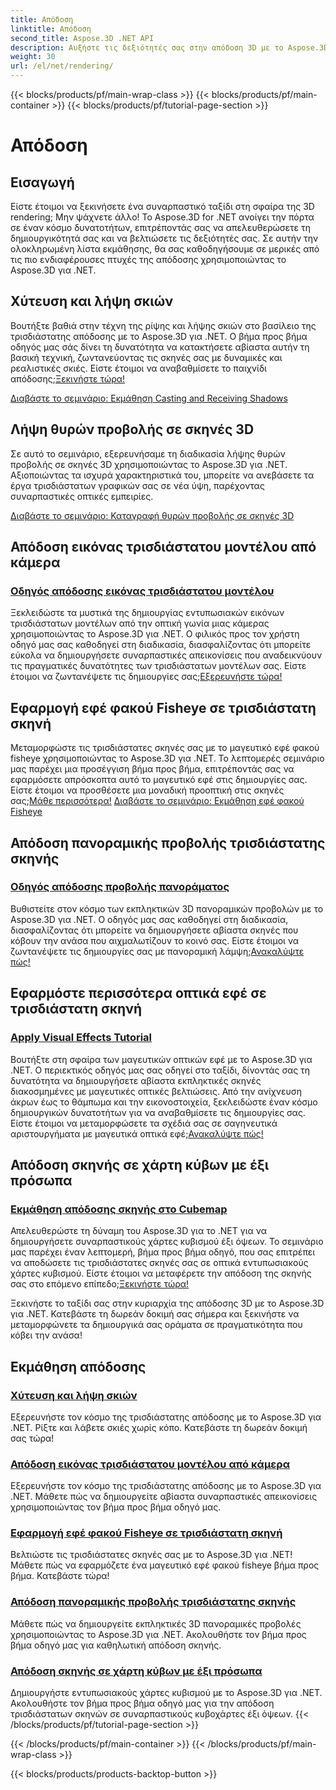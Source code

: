 ```yaml
---
title: Απόδοση
linktitle: Απόδοση
second_title: Aspose.3D .NET API
description: Αυξήστε τις δεξιότητές σας στην απόδοση 3D με το Aspose.3D για .NET! Ρίξτε σκιές, δημιουργήστε συναρπαστικές απεικονίσεις, εφαρμόστε εφέ φακού fisheye και πολλά άλλα.
weight: 30
url: /el/net/rendering/
---
```


{{< blocks/products/pf/main-wrap-class >}}
{{< blocks/products/pf/main-container >}}
{{< blocks/products/pf/tutorial-page-section >}}

# Απόδοση

## Εισαγωγή

Είστε έτοιμοι να ξεκινήσετε ένα συναρπαστικό ταξίδι στη σφαίρα της 3D rendering; Μην ψάχνετε άλλο! Το Aspose.3D for .NET ανοίγει την πόρτα σε έναν κόσμο δυνατοτήτων, επιτρέποντάς σας να απελευθερώσετε τη δημιουργικότητά σας και να βελτιώσετε τις δεξιότητές σας. Σε αυτήν την ολοκληρωμένη λίστα εκμάθησης, θα σας καθοδηγήσουμε σε μερικές από τις πιο ενδιαφέρουσες πτυχές της απόδοσης χρησιμοποιώντας το Aspose.3D για .NET.

## Χύτευση και λήψη σκιών
 Βουτήξτε βαθιά στην τέχνη της ρίψης και λήψης σκιών στο βασίλειο της τρισδιάστατης απόδοσης με το Aspose.3D για .NET. Ο βήμα προς βήμα οδηγός μας σάς δίνει τη δυνατότητα να κατακτήσετε αβίαστα αυτήν τη βασική τεχνική, ζωντανεύοντας τις σκηνές σας με δυναμικές και ρεαλιστικές σκιές. Είστε έτοιμοι να αναβαθμίσετε το παιχνίδι απόδοσης;[Ξεκινήστε τώρα!](./cast-receive-shadows/)

[Διαβάστε το σεμινάριο: Εκμάθηση Casting and Receiving Shadows](./cast-receive-shadows/)


## Λήψη θυρών προβολής σε σκηνές 3D
Σε αυτό το σεμινάριο, εξερευνήσαμε τη διαδικασία λήψης θυρών προβολής σε σκηνές 3D χρησιμοποιώντας το Aspose.3D για .NET. Αξιοποιώντας τα ισχυρά χαρακτηριστικά του, μπορείτε να ανεβάσετε τα έργα τρισδιάστατων γραφικών σας σε νέα ύψη, παρέχοντας συναρπαστικές οπτικές εμπειρίες.

[Διαβάστε το σεμινάριο: Καταγραφή θυρών προβολής σε σκηνές 3D](./capture-viewport/)


## Απόδοση εικόνας τρισδιάστατου μοντέλου από κάμερα
### [Οδηγός απόδοσης εικόνας τρισδιάστατου μοντέλου](./render-3d-model-image/)
 Ξεκλειδώστε τα μυστικά της δημιουργίας εντυπωσιακών εικόνων τρισδιάστατων μοντέλων από την οπτική γωνία μιας κάμερας χρησιμοποιώντας το Aspose.3D για .NET. Ο φιλικός προς τον χρήστη οδηγό μας σας καθοδηγεί στη διαδικασία, διασφαλίζοντας ότι μπορείτε εύκολα να δημιουργήσετε συναρπαστικές απεικονίσεις που αναδεικνύουν τις πραγματικές δυνατότητες των τρισδιάστατων μοντέλων σας. Είστε έτοιμοι να ζωντανέψετε τις δημιουργίες σας;[Εξερευνήστε τώρα!](./render-3d-model-image/)

## Εφαρμογή εφέ φακού Fisheye σε τρισδιάστατη σκηνή
Μεταμορφώστε τις τρισδιάστατες σκηνές σας με το μαγευτικό εφέ φακού fisheye χρησιμοποιώντας το Aspose.3D για .NET. Το λεπτομερές σεμινάριο μας παρέχει μια προσέγγιση βήμα προς βήμα, επιτρέποντάς σας να εφαρμόσετε απρόσκοπτα αυτό το μαγευτικό εφέ στις δημιουργίες σας. Είστε έτοιμοι να προσθέσετε μια μοναδική προοπτική στις σκηνές σας;[Μάθε περισσότερα!](./fisheye-lens-effect-3d-scene/)
[Διαβάστε το σεμινάριο: Εκμάθηση εφέ φακού Fisheye](./fisheye-lens-effect-3d-scene/)

## Απόδοση πανοραμικής προβολής τρισδιάστατης σκηνής
### [Οδηγός απόδοσης προβολής πανοράματος](./render-panorama-view/)
 Βυθιστείτε στον κόσμο των εκπληκτικών 3D πανοραμικών προβολών με το Aspose.3D για .NET. Ο οδηγός μας σας καθοδηγεί στη διαδικασία, διασφαλίζοντας ότι μπορείτε να δημιουργήσετε αβίαστα σκηνές που κόβουν την ανάσα που αιχμαλωτίζουν το κοινό σας. Είστε έτοιμοι να ζωντανέψετε τις δημιουργίες σας με πανοραμική λάμψη;[Ανακαλύψτε πώς!](./render-panorama-view/)

## Εφαρμόστε περισσότερα οπτικά εφέ σε τρισδιάστατη σκηνή
### [Apply Visual Effects Tutorial](./apply-visual-effects/)
Βουτήξτε στη σφαίρα των μαγευτικών οπτικών εφέ με το Aspose.3D για .NET. Ο περιεκτικός οδηγός μας σας οδηγεί στο ταξίδι, δίνοντάς σας τη δυνατότητα να δημιουργήσετε αβίαστα εκπληκτικές σκηνές διακοσμημένες με μαγευτικές οπτικές βελτιώσεις. Από την ανίχνευση άκρων έως το θάμπωμα και την εικονοστοιχεία, ξεκλειδώστε έναν κόσμο δημιουργικών δυνατοτήτων για να αναβαθμίσετε τις δημιουργίες σας. Είστε έτοιμοι να μεταμορφώσετε τα σχέδιά σας σε σαγηνευτικά αριστουργήματα με μαγευτικά οπτικά εφέ;[Ανακαλύψτε πώς!](./apply-visual-effects/)

## Απόδοση σκηνής σε χάρτη κύβων με έξι πρόσωπα
### [Εκμάθηση απόδοσης σκηνής στο Cubemap](./render-scene-cubemap/)
 Απελευθερώστε τη δύναμη του Aspose.3D για το .NET για να δημιουργήσετε συναρπαστικούς χάρτες κυβισμού έξι όψεων. Το σεμινάριο μας παρέχει έναν λεπτομερή, βήμα προς βήμα οδηγό, που σας επιτρέπει να αποδώσετε τις τρισδιάστατες σκηνές σας σε οπτικά εντυπωσιακούς χάρτες κυβισμού. Είστε έτοιμοι να μεταφέρετε την απόδοση της σκηνής σας στο επόμενο επίπεδο;[Ξεκινήστε τώρα!](./render-scene-cubemap/)

Ξεκινήστε το ταξίδι σας στην κυριαρχία της απόδοσης 3D με το Aspose.3D για .NET. Κατεβάστε τη δωρεάν δοκιμή σας σήμερα και ξεκινήστε να μεταμορφώνετε τα δημιουργικά σας οράματα σε πραγματικότητα που κόβει την ανάσα!
## Εκμάθηση απόδοσης
### [Χύτευση και λήψη σκιών](./cast-receive-shadows/)
Εξερευνήστε τον κόσμο της τρισδιάστατης απόδοσης με το Aspose.3D για .NET. Ρίξτε και λάβετε σκιές χωρίς κόπο. Κατεβάστε τη δωρεάν δοκιμή σας τώρα!
### [Απόδοση εικόνας τρισδιάστατου μοντέλου από κάμερα](./render-3d-model-image/)
Εξερευνήστε τον κόσμο της τρισδιάστατης απόδοσης με το Aspose.3D για .NET. Μάθετε πώς να δημιουργείτε αβίαστα συναρπαστικές απεικονίσεις χρησιμοποιώντας τον βήμα προς βήμα οδηγό μας.
### [Εφαρμογή εφέ φακού Fisheye σε τρισδιάστατη σκηνή](./fisheye-lens-effect-3d-scene/)
Βελτιώστε τις τρισδιάστατες σκηνές σας με το Aspose.3D για .NET! Μάθετε πώς να εφαρμόζετε ένα μαγευτικό εφέ φακού fisheye βήμα προς βήμα. Κατεβάστε τώρα!
### [Απόδοση πανοραμικής προβολής τρισδιάστατης σκηνής](./render-panorama-view/)
Μάθετε πώς να δημιουργείτε εκπληκτικές 3D πανοραμικές προβολές χρησιμοποιώντας το Aspose.3D για .NET. Ακολουθήστε τον βήμα προς βήμα οδηγό μας για καθηλωτική απόδοση σκηνής.
### [Απόδοση σκηνής σε χάρτη κύβων με έξι πρόσωπα](./render-scene-cubemap/)
Δημιουργήστε εντυπωσιακούς χάρτες κυβισμού με το Aspose.3D για .NET. Ακολουθήστε τον βήμα προς βήμα οδηγό μας για την απόδοση τρισδιάστατων σκηνών σε συναρπαστικούς κυβοχάρτες έξι όψεων.
{{< /blocks/products/pf/tutorial-page-section >}}

{{< /blocks/products/pf/main-container >}}
{{< /blocks/products/pf/main-wrap-class >}}

{{< blocks/products/products-backtop-button >}}
